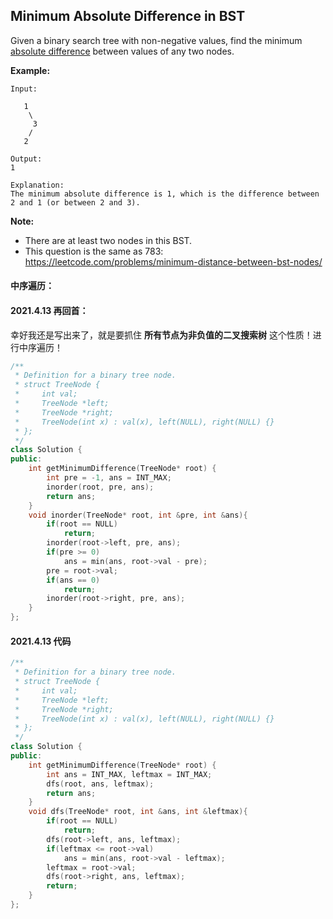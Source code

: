## Minimum Absolute Difference in BST

Given a binary search tree with non-negative values, find the minimum [absolute difference](https://en.wikipedia.org/wiki/Absolute_difference) between values of any two nodes.

**Example:**

```
Input:

   1
    \
     3
    /
   2

Output:
1

Explanation:
The minimum absolute difference is 1, which is the difference between 2 and 1 (or between 2 and 3).
```

**Note:**

- There are at least two nodes in this BST.
- This question is the same as 783: https://leetcode.com/problems/minimum-distance-between-bst-nodes/

#### 中序遍历：

#### 2021.4.13 再回首：

幸好我还是写出来了，就是要抓住  **所有节点为非负值的二叉搜索树**  这个性质！进行中序遍历！

```c++
/**
 * Definition for a binary tree node.
 * struct TreeNode {
 *     int val;
 *     TreeNode *left;
 *     TreeNode *right;
 *     TreeNode(int x) : val(x), left(NULL), right(NULL) {}
 * };
 */
class Solution {
public:
    int getMinimumDifference(TreeNode* root) {
        int pre = -1, ans = INT_MAX;
        inorder(root, pre, ans);
        return ans;
    }
    void inorder(TreeNode* root, int &pre, int &ans){
        if(root == NULL)
            return;
        inorder(root->left, pre, ans);
        if(pre >= 0)
            ans = min(ans, root->val - pre);
        pre = root->val;
        if(ans == 0)
            return;
        inorder(root->right, pre, ans);
    }
};
```



#### 2021.4.13 代码

```c++
/**
 * Definition for a binary tree node.
 * struct TreeNode {
 *     int val;
 *     TreeNode *left;
 *     TreeNode *right;
 *     TreeNode(int x) : val(x), left(NULL), right(NULL) {}
 * };
 */
class Solution {
public:
    int getMinimumDifference(TreeNode* root) {
        int ans = INT_MAX, leftmax = INT_MAX;
        dfs(root, ans, leftmax);
        return ans;
    }
    void dfs(TreeNode* root, int &ans, int &leftmax){
        if(root == NULL)
            return;
        dfs(root->left, ans, leftmax);
        if(leftmax <= root->val)
            ans = min(ans, root->val - leftmax);
        leftmax = root->val;
        dfs(root->right, ans, leftmax);
        return;
    }
};
```

